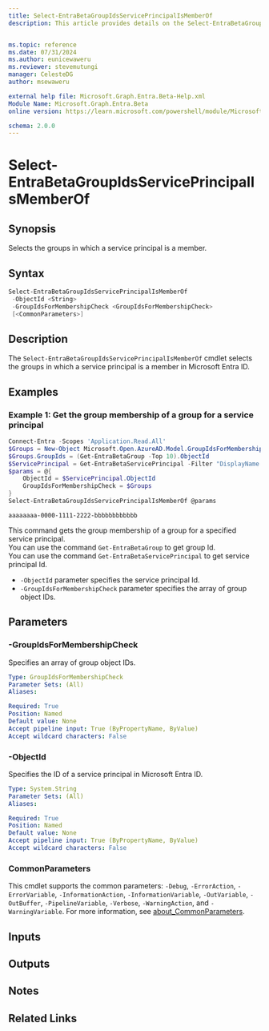 ```yaml
---
title: Select-EntraBetaGroupIdsServicePrincipalIsMemberOf
description: This article provides details on the Select-EntraBetaGroupIdsServicePrincipalIsMemberOf command.


ms.topic: reference
ms.date: 07/31/2024
ms.author: eunicewaweru
ms.reviewer: stevemutungi
manager: CelesteDG
author: msewaweru

external help file: Microsoft.Graph.Entra.Beta-Help.xml
Module Name: Microsoft.Graph.Entra.Beta
online version: https://learn.microsoft.com/powershell/module/Microsoft.Graph.Entra.Beta/Select-EntraBetaGroupIdsServicePrincipalIsMemberOf

schema: 2.0.0
---
```


# Select-EntraBetaGroupIdsServicePrincipalIsMemberOf

## Synopsis

Selects the groups in which a service principal is a member.

## Syntax

```powershell
Select-EntraBetaGroupIdsServicePrincipalIsMemberOf 
 -ObjectId <String>
 -GroupIdsForMembershipCheck <GroupIdsForMembershipCheck> 
 [<CommonParameters>]
```

## Description

The `Select-EntraBetaGroupIdsServicePrincipalIsMemberOf` cmdlet selects the groups in which a service principal is a member in Microsoft Entra ID.

## Examples

### Example 1: Get the group membership of a group for a service principal

```powershell
Connect-Entra -Scopes 'Application.Read.All'
$Groups = New-Object Microsoft.Open.AzureAD.Model.GroupIdsForMembershipCheck
$Groups.GroupIds = (Get-EntraBetaGroup -Top 10).ObjectId
$ServicePrincipal = Get-EntraBetaServicePrincipal -Filter "DisplayName eq '<service-principal-display-name>'"
$params = @{
    ObjectId = $ServicePrincipal.ObjectId
    GroupIdsForMembershipCheck = $Groups
}
Select-EntraBetaGroupIdsServicePrincipalIsMemberOf @params
```

```Output
aaaaaaaa-0000-1111-2222-bbbbbbbbbbbb
```

This command gets the group membership of a group for a specified service principal.  
You can use the command `Get-EntraBetaGroup` to get group Id.  
You can use the command `Get-EntraBetaServicePrincipal` to get service principal Id.

- `-ObjectId` parameter specifies the service principal Id.
- `-GroupIdsForMembershipCheck` parameter specifies the array of group object IDs.

## Parameters

### -GroupIdsForMembershipCheck

Specifies an array of group object IDs.

```yaml
Type: GroupIdsForMembershipCheck
Parameter Sets: (All)
Aliases:

Required: True
Position: Named
Default value: None
Accept pipeline input: True (ByPropertyName, ByValue)
Accept wildcard characters: False
```

### -ObjectId

Specifies the ID of a service principal in Microsoft Entra ID.

```yaml
Type: System.String
Parameter Sets: (All)
Aliases:

Required: True
Position: Named
Default value: None
Accept pipeline input: True (ByPropertyName, ByValue)
Accept wildcard characters: False
```

### CommonParameters

This cmdlet supports the common parameters: `-Debug`, `-ErrorAction`, `-ErrorVariable`, `-InformationAction`, `-InformationVariable`, `-OutVariable`, `-OutBuffer`, `-PipelineVariable`, `-Verbose`, `-WarningAction`, and `-WarningVariable`. For more information, see [about_CommonParameters](https://go.microsoft.com/fwlink/?LinkID=113216).

## Inputs

## Outputs

## Notes

## Related Links
